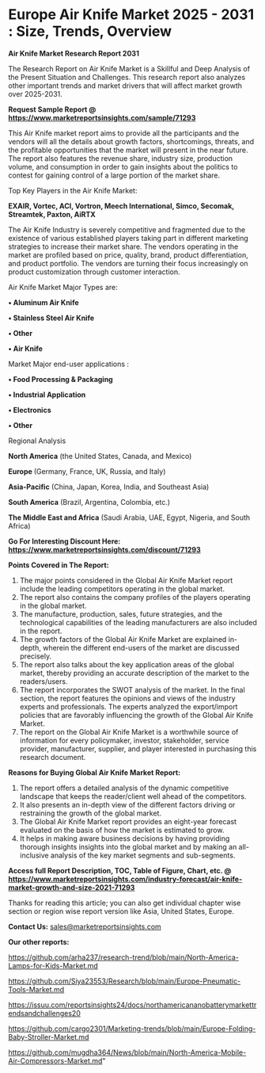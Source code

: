 # Europe Air Knife Market 2025 - 2031 : Size, Trends, Overview

<strong>Air Knife Market Research Report 2031</strong>

The Research Report on Air Knife Market is a Skillful and Deep Analysis of the Present Situation and Challenges. This research report also analyzes other important trends and market drivers that will affect market growth over 2025-2031.

<strong>Request Sample Report @ <a href=https://www.marketreportsinsights.com/sample/71293>https://www.marketreportsinsights.com/sample/71293</a></strong>

This Air Knife market report aims to provide all the participants and the vendors will all the details about growth factors, shortcomings, threats, and the profitable opportunities that the market will present in the near future. The report also features the revenue share, industry size, production volume, and consumption in order to gain insights about the politics to contest for gaining control of a large portion of the market share.

Top Key Players in the Air Knife Market:

<strong>EXAIR, Vortec, ACI, Vortron, Meech International, Simco, Secomak, Streamtek, Paxton, AiRTX</strong>

The Air Knife Industry is severely competitive and fragmented due to the existence of various established players taking part in different marketing strategies to increase their market share. The vendors operating in the market are profiled based on price, quality, brand, product differentiation, and product portfolio. The vendors are turning their focus increasingly on product customization through customer interaction.

Air Knife Market Major Types are:

<strong>• Aluminum Air Knife

• Stainless Steel Air Knife

• Other

• Air Knife</strong>

Market Major end-user applications :

<strong>• Food Processing & Packaging

• Industrial Application

• Electronics

• Other</strong>

Regional Analysis

</u><strong><b>North America</b></strong> (the United States, Canada, and Mexico)

<strong><b>Europe </b></strong>(Germany, France, UK, Russia, and Italy)

<strong><b>Asia-Pacific</b></strong> (China, Japan, Korea, India, and Southeast Asia)

<strong><b>South America</b></strong> (Brazil, Argentina, Colombia, etc.)

<strong><b>The Middle East and Africa</b></strong> (Saudi Arabia, UAE, Egypt, Nigeria, and South Africa)

<strong>Go For Interesting Discount Here: <a href=https://www.marketreportsinsights.com/discount/71293>https://www.marketreportsinsights.com/discount/71293</a></strong>

<strong>Points Covered in The Report:</strong>
<ol>
  <li>The major points considered in the Global Air Knife Market report include the leading competitors operating in the global market.</li>
  <li>The report also contains the company profiles of the players operating in the global market.</li>
  <li>The manufacture, production, sales, future strategies, and the technological capabilities of the leading manufacturers are also included in the report.</li>
  <li>The growth factors of the Global Air Knife Market are explained in-depth, wherein the different end-users of the market are discussed precisely.</li>
  <li>The report also talks about the key application areas of the global market, thereby providing an accurate description of the market to the readers/users.</li>
  <li>The report incorporates the SWOT analysis of the market. In the final section, the report features the opinions and views of the industry experts and professionals. The experts analyzed the export/import policies that are favorably influencing the growth of the Global Air Knife Market.</li>
  <li>The report on the Global Air Knife Market is a worthwhile source of information for every policymaker, investor, stakeholder, service provider, manufacturer, supplier, and player interested in purchasing this research document.</li>
</ol>
<strong>Reasons for Buying Global Air Knife Market Report:</strong>

<ol>
  <li>The report offers a detailed analysis of the dynamic competitive landscape that keeps the reader/client well ahead of the competitors.</li>
  <li>It also presents an in-depth view of the different factors driving or restraining the growth of the global market.</li>
  <li>The Global Air Knife Market report provides an eight-year forecast evaluated on the basis of how the market is estimated to grow.</li>
  <li>It helps in making aware business decisions by having providing thorough insights insights into the global market and by making an all-inclusive analysis of the key market segments and sub-segments.</li>
</ol>
<strong>Access full Report Description, TOC, Table of Figure, Chart, etc. @ <a href=https://www.marketreportsinsights.com/industry-forecast/air-knife-market-growth-and-size-2021-71293>https://www.marketreportsinsights.com/industry-forecast/air-knife-market-growth-and-size-2021-71293</a></strong>


Thanks for reading this article; you can also get individual chapter wise section or region wise report version like Asia, United States, Europe.

<strong>Contact Us:</strong>
sales@marketreportsinsights.com

<strong>Our other reports:</strong>

<a href=https://github.com/arha237/research-trend/blob/main/North-America-Lamps-for-Kids-Market.md>https://github.com/arha237/research-trend/blob/main/North-America-Lamps-for-Kids-Market.md</a>

<a href=https://github.com/Siya23553/Research/blob/main/Europe-Pneumatic-Tools-Market.md>https://github.com/Siya23553/Research/blob/main/Europe-Pneumatic-Tools-Market.md</a>

<a href=https://issuu.com/reportsinsights24/docs/northamericananobatterymarkettrendsandchallenges20>https://issuu.com/reportsinsights24/docs/northamericananobatterymarkettrendsandchallenges20</a>

<a href=https://github.com/cargo2301/Marketing-trends/blob/main/Europe-Folding-Baby-Stroller-Market.md>https://github.com/cargo2301/Marketing-trends/blob/main/Europe-Folding-Baby-Stroller-Market.md</a>

<a href=https://github.com/mugdha364/News/blob/main/North-America-Mobile-Air-Compressors-Market.md>https://github.com/mugdha364/News/blob/main/North-America-Mobile-Air-Compressors-Market.md</a>"
